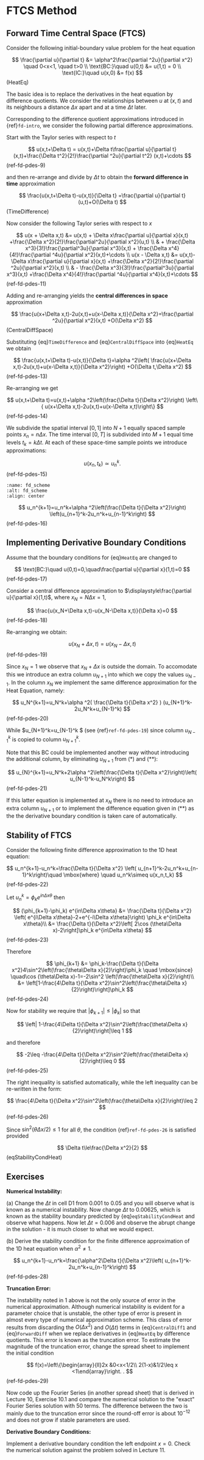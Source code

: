 # FTCS Method

## Forward Time Central Space (FTCS)

Consider the following initial-boundary value problem for the heat equation

$$
\frac{\partial u}{\partial t} &= \alpha^2\frac{\partial ^2u}{\partial x^2} \quad 0<x<1, \quad t>0 \\
\text{BC:}\quad u(0,t) &= u(1,t) = 0 \\
\text{IC:}\quad u(x,0) &= f(x)
$$(HeatEq)

The basic idea is to replace the derivatives in the heat equation by difference quotients. We consider the relationships between $u$ at $(x,t)$ and its neighbours a distance $\Delta x$ apart and at a time $\Delta t$ later.

Corresponding to the difference quotient approximations introduced in {ref}`fd-intro`, we consider the following partial difference approximations.

Start with the Taylor series with respect to $t$

$$
u(x,t+\Delta t) = u(x,t)+\Delta t\frac{\partial u}{\partial t} (x,t)+\frac{\Delta t^2}{2!}\frac{\partial ^2u}{\partial t^2} (x,t)+\cdots
$$(ref-fd-pdes-9)

and then re-arrange and divide by $\Delta t$ to obtain the **forward difference in time** approximation

$$
\frac{u(x,t+\Delta t)-u(x,t)}{\Delta t} =\frac{\partial u}{\partial t}(u,t)+O(\Delta t)
$$(TimeDifference)

Now consider the following Taylor series with respect to $x$

$$
u(x + \Delta x,t) &= u(x,t) + \Delta x\frac{\partial u}{\partial x}(x,t) +\frac{\Delta x^2}{2!}\frac{\partial^2u}{\partial x^2}(u,t) \\
& + \frac{\Delta x^3}{3!}\frac{\partial^3u}{\partial x^3}(x,t) + \frac{\Delta x^4}{4!}\frac{\partial ^4u}{\partial x^2}(x,t)+\cdots \\
u(x - \Delta x,t) &= u(x,t)-\Delta x\frac{\partial u}{\partial x}(x,t) +\frac{\Delta x^2}{2!}\frac{\partial ^2u}{\partial x^2}(x,t) \\
& - \frac{\Delta x^3}{3!}\frac{\partial^3u}{\partial x^3}(x,t) +\frac{\Delta x^4}{4!}\frac{\partial ^4u}{\partial x^4}(x,t)+\cdots
$$(ref-fd-pdes-11)

Adding and re-arranging yields the **central differences in space** approximation

$$
\frac{u(x+\Delta x,t)-2u(x,t)+u(x-\Delta x,t)}{\Delta x^2}=\frac{\partial ^2u}{\partial x^2}(x,t) +O(\Delta x^2)
$$(CentralDiffSpace)

Substituting {eq}`TimeDifference` and {eq}`CentralDiffSpace` into {eq}`HeatEq` we obtain

$$
\frac{u(x,t+\Delta t)-u(x,t)}{\Delta t}=\alpha ^2\left( \frac{u(x+\Delta x,t)-2u(x,t)+u(x-\Delta x,t)}{\Delta x^2}\right) +O(\Delta t,\Delta x^2)
$$(ref-fd-pdes-13)

Re-arranging we get

$$
u(x,t+\Delta t)=u(x,t)+\alpha ^2\left(\frac{\Delta t}{\Delta x^2}\right) \left\{ u(x+\Delta x,t)-2u(x,t)+u(x-\Delta x,t)\right\}
$$(ref-fd-pdes-14)

We subdivide the spatial interval $[0,1]$ into $N+1$ equally spaced sample points $x_n=n\Delta x$. The time interval $[0,T]$ is subdivided into $M+1$ equal time levels $t_k=k\Delta t$. At each of these space-time sample points we introduce approximations:

$$
u(x_n,t_k) \simeq u_n^k.
$$(ref-fd-pdes-15)

```{figure} /img/fd/heat_eq_scheme.png
:name: fd_scheme
:alt: fd_scheme
:align: center
```

$$
u_n^{k+1}=u_n^k+\alpha ^2\left(\frac{\Delta t}{\Delta x^2}\right) \left(u_{n+1}^k-2u_n^k+u_{n-1}^k\right)
$$(ref-fd-pdes-16)

## Implementing Derivative Boundary Conditions

Assume that the boundary conditions for {eq}`HeatEq` are changed to

$$
\text{BC:}\quad u(0,t)=0,\quad\frac{\partial u}{\partial x}(1,t)=0
$$(ref-fd-pdes-17)

Consider a central difference approximation to $\displaystyle\frac{\partial u}{\partial x}(1,t)$, where $x_N=N \Delta x = 1$,

$$
\frac{u(x_N+\Delta x,t)-u(x_N-\Delta x,t)}{\Delta x}=0
$$(ref-fd-pdes-18)

Re-arranging we obtain:

$$
u(x_N+\Delta x,t)=u(x_N-\Delta x,t)
$$(ref-fd-pdes-19)

Since $x_N=1$ we observe that $x_N+\Delta x$ is outside the domain. To accomodate this we introduce an extra column $u_{N+1}$ into which we copy the values $u_{N-1}$. In the column $x_N$ we implement the same difference approximation for the Heat Equation, namely:

$$
u_N^{k+1}=u_N^k+\alpha ^2( \frac{\Delta t}{\Delta x^2} ) (u_{N+1}^k-2u_N^k+u_{N-1}^k)
$$(ref-fd-pdes-20)

While $u_{N+1}^k=u_{N-1}^k $ (see {ref}`ref-fd-pdes-19`) since column $u_{N-1}^k$ is copied to column $u_{N+1}^k$. 

Note that this BC could be implemented another way without introducing the additional column, by eliminating $u_{N+1}$ from $(*)$ and $(**)$:

$$
u_{N}^{k+1}=u_N^k+2\alpha ^2\left(\frac{\Delta t}{\Delta x^2}\right)\left( u_{N-1}^k-u_N^k\right)
$$(ref-fd-pdes-21)

If this latter equation is implemented at $x_N$ there is no need to introduce an extra column $u_{N+1}$ or to implement the difference equation given in (**) as the the derivative boundary condition is taken care of automatically.

## Stability of FTCS  

Consider the following finite difference approximation to the 1D heat equation:

$$
u_n^{k+1}-u_n^k=\frac{\Delta t}{\Delta x^2} \left( u_{n+1}^k-2u_n^k+u_{n-1}^k\right)\quad \mbox{where} \quad u_n^k\simeq u(x_n,t_k)
$$(ref-fd-pdes-22)

Let $\displaystyle u_n^k=\phi_ke^{in\Delta x\theta}$ then

$$
(\phi_{k+1}-\phi_k) e^{in\Delta x\theta} &= \frac{\Delta t}{\Delta x^2} \left( e^{i\Delta x\theta}-2+e^{-i\Delta x\theta}\right) \phi_k e^{in\Delta x\theta}\\
&= \frac{\Delta t}{\Delta x^2}\left[ 2\cos (\theta\Delta x)-2\right]\phi_k e^{in\Delta x\theta}
$$(ref-fd-pdes-23)

Therefore

$$
\phi_{k+1} &= \phi_k-\frac{\Delta t}{\Delta x^2}4\sin^2\left(\frac{\theta\Delta x}{2}\right)\phi_k \quad \mbox{since} \quad\cos (\theta\Delta x)-1=-2\sin^2 \left(\frac{\theta\Delta x}{2}\right)\\
&= \left[1-\frac{4\Delta t}{\Delta x^2}\sin^2\left(\frac{\theta\Delta x}{2}\right)\right]\phi_k
$$(ref-fd-pdes-24)

Now for stability we require that $|\phi_{k+1}|\leq |\phi_k|$ so that

$$
\left| 1-\frac{4\Delta t}{\Delta x^2}\sin^2\left(\frac{\theta\Delta x}{2}\right)\right|\leq 1
$$

and therefore

$$
-2\leq -\frac{4\Delta t}{\Delta x^2}\sin^2\left(\frac{\theta\Delta x}{2}\right)\leq 0
$$(ref-fd-pdes-25)

The right inequality is satisfied automatically, while the left inequality can be re-written  in the form:

$$
\frac{4\Delta t}{\Delta x^2}\sin^2\left(\frac{\theta\Delta x}{2}\right)\leq 2
$$(ref-fd-pdes-26)

Since $\sin^2(\theta \Delta x / 2) \leq 1$ for all $\theta$, the condition {ref}`ref-fd-pdes-26` is satisfied provided

$$
\Delta t\le\frac{\Delta x^2}{2}
$$(eqStabilityCondHeat)

## Exercises

**Numerical Instability:**

(a) Change the $\Delta t$ in cell D1 from $0{.}001$ to $0{.}05$ and you will observe what is known as a numerical instability. Now change $\Delta t$ to $0{.}00625$, which is known as the stability boundary predicted by {eq}`eqStabilityCondHeat` and observe what happens. Now let $\Delta t=0{.}006$ and observe the abrupt change in the solution - it is much closer to what we would expect.

(b) Derive the stability condition for the finite difference approximation of the 1D heat equation when $\alpha^2\ne 1$.

$$
u_n^{k+1}-u_n^k=\frac{\alpha^2\Delta t}{\Delta x^2}\left( u_{n+1}^k-2u_n^k+u_{n-1}^k\right)
$$(ref-fd-pdes-28)

**Truncation Error:**

The instability noted in 1 above is not the only source of error in the numerical approximation. Although numerical instability is evident for a parameter choice that is unstable, the other type of error is present in almost every type of numerical approximation scheme.  This class of error results from discarding the $O(\Delta x^2)$ and $O(\Delta t)$ terms in {eq}`CentralDiff1` and {eq}`ForwardDiff` when we replace derivatives in {eq}`HeatEq` by difference quotients. This error is known as the truncation error. To estimate the magnitude of the truncation error, change the spread sheet to implement the initial condition

$$
f(x)=\left\{\begin{array}{ll}2x &0<x<1/2\\ 2(1-x)&1/2\leq x <1\end{array}\right. .
$$(ref-fd-pdes-29)

Now code up the Fourier Series (in another spread sheet) that is derived in Lecture 10, Exercise 10.1 and compare the numerical solution to the "exact" Fourier Series solution with 50 terms. The difference between the two is mainly due to the truncation error since the round-off error is about $10^{-12}$ and does not grow if stable parameters are used.

**Derivative Boundary Conditions:**

Implement a derivative boundary condition the left endpoint $x=0$. Check the numerical solution against the problem solved in Lecture 11.